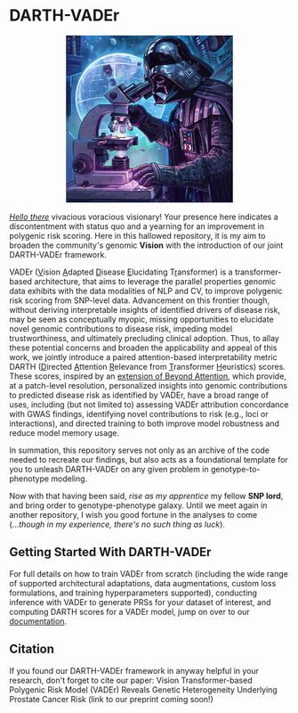 # DARTH-VADEr

<p align="center">
<img src="imgs/Dr_VADEr.png" width = 300>
</p>

[*Hello there*](https://youtu.be/rEq1Z0bjdwc?si=DFFwKRvg3-7vuEX7) vivacious voracious visionary! Your presence here indicates a discontentment with status quo and a yearning for an improvement in polygenic risk scoring. Here in this hallowed repository, it is my aim to broaden the community's genomic **Vision** with the introduction of our joint DARTH-VADEr framework.

VADEr (<ins>V</ins>ision <ins>A</ins>dapted <ins>D</ins>isease <ins>E</ins>lucidating T<ins>r</ins>ansformer) is a transformer-based architecture, that aims to leverage the parallel properties genomic data exhibits with the data modalities of NLP and CV, to improve polygenic risk scoring from SNP-level data. Advancement on this frontier though, without deriving interpretable insights of identified drivers of disease risk, may be seen as conceptually myopic, missing opportunities to elucidate novel genomic contributions to disease risk, impeding model trustworthiness, and ultimately precluding clinical adoption. Thus, to allay these potential concerns and broaden the applicability and appeal of this work, we jointly introduce a paired attention-based interpretability metric DARTH (<ins>D</ins>irected <ins>A</ins>ttention <ins>R</ins>elevance from <ins>T</ins>ransformer <ins>H</ins>euristics) scores. These scores, inspired by an [extension of Beyond Attention](https://arxiv.org/pdf/2103.15679), which provide, at a patch-level resolution, personalized insights into genomic contributions to predicted disease risk as identified by VADEr, have a broad range of uses, including (but not limited to) assessing VADEr attribution concordance with GWAS findings, identifying novel contributions to risk (e.g., loci or interactions), and directed training to both improve model robustness and reduce model memory usage.

In summation, this repository serves not only as an archive of the code needed to recreate our findings, but also acts as a foundational template for you to unleash DARTH-VADEr on any given problem in genotype-to-phenotype modeling.

Now with that having been said, *rise as my apprentice* my fellow **SNP lord**, and bring order to genotype-phenotype galaxy. Until we meet again in another repository, I wish you good fortune in the analyses to come (...*though in my experience, there's no such thing as luck*).

## Getting Started With DARTH-VADEr

For full details on how to train VADEr from scratch (including the wide range of supported architectural adaptations, data augmentations, custom loss formulations, and training hyperparameters supported), conducting inference with VADEr to generate PRSs for your dataset of interest, and computing DARTH scores for a VADEr model, jump on  over to our [documentation](https://github.com/jvtalwar/DARTH_VADEr/wiki).

## Citation

If you found our DARTH-VADEr framework in anyway helpful in your research, don't forget to cite our paper: Vision Transformer-based Polygenic Risk Model (VADEr) Reveals Genetic Heterogeneity Underlying Prostate Cancer Risk (link to our preprint coming soon!)

